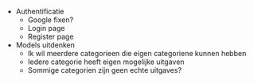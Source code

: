 - Authentificatie
  - Google fixen?
  - Login page
  - Register page
- Models uitdenken
  - Ik wil meerdere categorieen die eigen categoriene kunnen hebben
  - Iedere categorie heeft eigen mogelijke uitgaven
  - Sommige categorien zijn geen echte uitgaves?